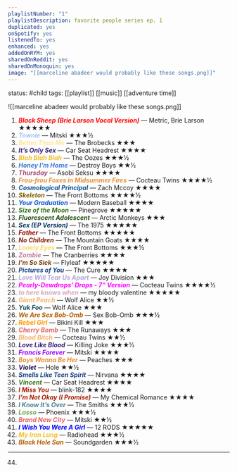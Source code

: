 ```yaml
---
playlistNumber: "1"
playlistDescription: favorite people series ep. 1
duplicated: yes
onSpotify: yes
listenedTo: yes
enhanced: yes
addedOnRYM: yes
sharedOnReddit: yes
sharedOnMonoquin: yes
image: "[[marceline abadeer would probably like these songs.png]]"
---
```

status: #child 
tags: [[playlist]] [[music]] [[adventure time]] 

![[marceline abadeer would probably like these songs.png]]

1. <span style="color:rgb(255, 0, 0)"><b><i>Black Sheep (Brie Larson Vocal Version)</b></i></span> — Metric, Brie Larson ★★★★★
2. <span style="color:rgb(164, 194, 244)"><b><i>Townie</b></i></span> — Mitski ★★★½
3. <span style="color:rgb(255, 229, 153)"><b><i>Better Than Me</b></i></span> — The Brobecks ★★★
4. <span style="color:rgb(53, 28, 117)"><b><i>It’s Only Sex</b></i></span> — Car Seat Headrest ★★★★ 
5. <span style="color:rgb(241, 194, 50)"><b><i>Blah Blah Blah</b></i></span> — The Oozes ★★★½
6. <span style="color:rgb(60, 120, 216)"><b><i>Honey I’m Home</b></i></span> — Destroy Boys ★★½
7. <span style="color:rgb(166, 77, 121)"><b><i>Thursday</b></i></span> — Asobi Seksu ★★★★
8. <span style="color:rgb(230, 145, 56)"><b><i>Frou-frou Foxes in Midsummer Fires</b></i></span> — Cocteau Twins ★★★★½
9. <span style="color:rgb(11, 83, 148)"><b><i>Cosmological Principal</b></i> </span>— Zach Mccoy ★★★★
10. <span style="color:rgb(127, 96, 0)"><b><i>Skeleton</b></i></span> — The Front Bottoms ★★★★½
11. <span style="color:rgb(17, 85, 204)"><b><i>Your Graduation</b></i></span> — Modern Baseball ★★★★
12. <span style="color:rgb(56, 118, 29)"><b><i>Size of the Moon</b></i></span> — Pinegrove ★★★★★
13. <span style="color:rgb(39, 78, 19)"><b><i>Fluorescent Adolescent</b></i></span> — Arctic Monkeys ★★★
14. <span style="color:rgb(7, 55, 99)"><b><i>Sex (EP Version)</b></i></span> — The 1975 ★★★★★
15. <span style="color:rgb(152, 0, 0)"><b><i>Father</b></i></span> — The Front Bottoms ★★★★★
16. <span style="color:rgb(133, 32, 12)"><b><i>No Children</i></b></span> — The Mountain Goats ★★★★
17. <span style="color:rgb(255, 217, 102)"><b><i>Lonely Eyes</i></b></span> — The Front Bottoms ★★★½
18. <span style="color:rgb(194, 123, 160)"><b><i>Zombie</b></i></span> — The Cranberries ★★★★
19. <span style="color:rgb(120, 63, 4)"><b><i>I’m So Sick</b></i></span> — Flyleaf ★★★★★
20. <span style="color:rgb(28, 69, 135)"><b><i>Pictures of You</b></i></span> — The Cure ★★★★
21. <span style="color:rgb(180, 167, 214)"><b><i>Love Will Tear Us Apart</i></b></span> — Joy Division ★★★
22. <span style="color:rgb(255, 0, 255)"><b><i>Pearly-Dewdrops’ Drops - 7” Version</b></i></span> — Cocteau Twins ★★★★½
23. <span style="color:rgb(213, 166, 189)"><b><i>to here knows when</i></b></span> — my bloody valentine ★★★★★
24. <span style="color:rgb(246, 178, 107)"><b><i>Giant Peach</i></b></span> — Wolf Alice ★★½
25. <span style="color:rgb(19, 79, 92)"><b><i>Yuk Foo</i></b></span> — Wolf Alice ★★★
26. <span style="color:rgb(180, 95, 6)"><b><i>We Are Sex Bob-Omb</i></b></span> — Sex Bob-Omb ★★★½
27. <span style="color:rgb(255, 153, 0)"><b><i>Rebel Girl</i></b></span> — Bikini Kill ★★★
28. <span style="color:rgb(224, 102, 102)"><b><i>Cherry Bomb</i></b></span> — The Runaways ★★★
29. <span style="color:rgb(246, 178, 107)"><b><i>Blood Bitch</i></b></span> — Cocteau Twins ★★½
30. <span style="color:#351c75"><b><i>Love Like Blood</i></b></span> — Killing Joke ★★★½
31. <span style="color:#9900ff"><b><i>Francis Forever</b></i></span> — Mitski ★★★★
32. <span style="color:#e69138"><b><i>Boys Wanna Be Her</i></b></span> — Peaches ★★★
33. <span style="color:#20124d"><b><i>Violet</b></i> </span>— Hole ★★½
34. <span style="color:#1c4587"><b><i>Smells Like Teen Spirit</b></i></span> — Nirvana ★★★★
35. <span style="color:#38761d"><b><i>Vincent</b></i></span> — Car Seat Headrest ★★★★
36. <span style="color:#a61c00"><b><i>I Miss You</b></i></span> — blink-182 ★★★★
37. <span style="color:#a61c00"><b><i>I’m Not Okay (I Promise)</b></i></span> — My Chemical Romance ★★★★
38. <span style="color:#45818e"><b><i>I Know It’s Over</b></i></span> — The Smiths ★★★½
39. <span style="color:#6aa84f"><b><i>Lasso</b></i> </span>— Phoenix ★★★½
40. <span style="color:#e06666"><b><i>Brand New City</b></i></span> — Mitski ★★½
41. <span style="color:#0000ff"><b><i>I Wish You Were A Girl</b></i></span> — 12 RODS ★★★★★
42. <span style="color:#f1c232"><b><i>My Iron Lung</b></i></span> — Radiohead ★★★½
43. <span style="color:#b45f06"><b><i>Black Hole Sun</b></i></span> — Soundgarden ★★★½
---
44. 